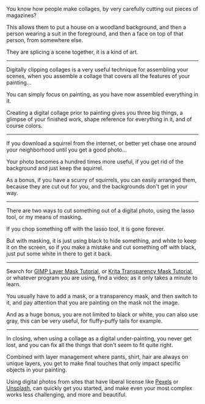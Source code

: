 You know how people make collages,
by very carefully cutting out pieces of magazines?

This allows them to put a house on a woodland background,
and then a person wearing a suit in the foreground, and then a face on top of that person, from somewhere else.

They are splicing a scene together,
it is a kind of art.

---


Digitally clipping collages is a very useful technique for assembling your scenes,
when you assemble a collage that covers all the features of your painting...

You can simply focus on painting,
as you have now assembled everything in it.

Creating a digital collage prior to painting gives you three big things,
a glimpse of your finished work, shape reference for everything in it, and of course colors.

---

If you download a squirrel from the internet,
or better yet chase one around your neighborhood until you get a good photo...

Your photo becomes a hundred times more useful,
if you get rid of the background and just keep the squirrel.

As a bonus, if you have a scurry of squirrels, you can easily arranged them,
because they are cut out for you, and the backgrounds don't get in your way.

---

There are two ways to cut something out of a digital photo,
using the lasso tool, or my means of masking.

If you chop something off with the lasso tool,
it is gone forever.

But with masking, it is just using black to hide something, and white to keep it on the screen,
so if you make a mistake and cut something off with black, just put some white in there to get it back.

---

Search for [GIMP Layer Mask Tutorial][A], or [Krita Transparency Mask Tutorial][B], or whatever program you are using,
find a video; as it only takes a minute to learn.

You usually have to add a mask, or a transparency mask,
and then switch to it, and pay attention that you are painting on the mask not the image.

And as a huge bonus, you are not limited to black or white,
you can also use gray, this can be very useful, for fluffy-puffy tails for example.

---

In closing, when using a collage as a digital under-painting,
you never get lost, and you can fix all the things that don't seem to fit quite right.

Combined with layer management where pants, shirt, hair are always on unique layers,
you get to make final touches that only impact specific objects in your painting.

Using digital photos from sites that have liberal license like [Pexels][1] or [Unsplash][2],
can quickly get you started, and make even your most complex works less challenging, and more and beautiful.



[A]: https://www.youtube.com/results?search_query=GIMP+Layer+Mask
[B]: https://www.youtube.com/results?search_query=Krita+Transparency+Mask
[1]: https://www.pexels.com/
[2]: https://unsplash.com/
